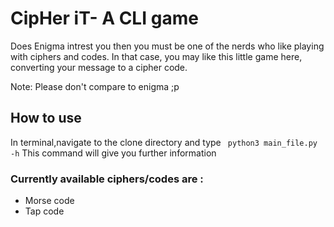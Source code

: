 # CipHer iT- A CLI game

Does Enigma intrest you then you must be one of the nerds who like playing with ciphers and codes. In that case, you may like this little game here, converting your message to a cipher code. 

Note: Please don't compare to enigma ;p
## How to use
In terminal,navigate to the clone directory and type
` 
python3 main_file.py -h
`
This command will give you further information

### Currently available ciphers/codes are :
* Morse code
* Tap code
